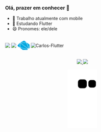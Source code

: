 ### Olá, prazer em conhecer 👋

- 🔭 Trabalho atualmente com mobile
- 🌱 Estudando Flutter
- 😄 Pronomes: ele/dele




 <div style="display: inline_block"><br>
  <!--   <a href="https://www.youtube.com/channel/UC_-uuuZbY0AAt9CViNzvc-Q" target="_blank"><img src="https://img.shields.io/badge/YouTube-FF0000?style=for-the-badge&logo=youtube&logoColor=white" target="_blank"></a> -->
<!--   <a href="https://instagram.com/rafaballerini" target="_blank"><img src="https://img.shields.io/badge/-Instagram-%23E4405F?style=for-the-badge&logo=instagram&logoColor=white" target="_blank"></a> -->
  <a href = "emailto:carlosyanceara@gmail.com"><img align="center" src="https://img.shields.io/badge/-Gmail-%23333?style=for-the-badge&logo=gmail&logoColor=white" target="_blank"></a>
  <a href="https://www.linkedin.com/in/carlosyan-dev/" target="_blank"><img align="center" src="https://img.shields.io/badge/-LinkedIn-%230077B5?style=for-the-badge&logo=linkedin&logoColor=white" target="_blank"></a> 
  
  <img align="center" alt="Carlos-Dart" height="30" width="40" src="https://raw.githubusercontent.com/devicons/devicon/master/icons/dart/dart-plain.svg"/>
  <img align="center" alt="Carlos-Flutter" height="30" width="40" src="https://cdn.jsdelivr.net/gh/devicons/devicon/icons/flutter/flutter-original.svg">
<!--   <img align="right" alt="Rafa-pic" height="150" style="border-radius:50px;" src="https://media.discordapp.net/attachments/639956127056134178/890373478988013628/Publicacoes_Instagram_1_1.png?width=676&height=676"> -->
</div>
  
##
<div align="center">
  <a href="https://github.com/CarlosYanBezerraVieira">
  <img height="180em" src="https://github-readme-stats.vercel.app/api?username=carlosyanbezerravieira&show_icons=true&theme=tokyonight&include_all_commits=true&count_private=true"/>
  <img height="180em" src="https://github-readme-stats.vercel.app/api/top-langs/?username=carlosyanbezerravieira&layout=compact&langs_count=7&theme=tokyonight"/>

  <div> 

 
  ![Snake animation](https://github.com/carlosyanbezerravieira/carlosyanbezerravieira/blob/output/github-contribution-grid-snake.svg)
 
</div>
